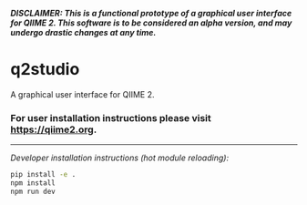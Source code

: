 ***DISCLAIMER: This is a functional prototype of a graphical user interface for QIIME 2. This software is to be considered an alpha version, and may undergo drastic changes at any time.***

# q2studio
A graphical user interface for QIIME 2.

### For user installation instructions please visit https://qiime2.org.

---

*Developer installation instructions (hot module reloading):*

```bash
pip install -e .
npm install
npm run dev
```
